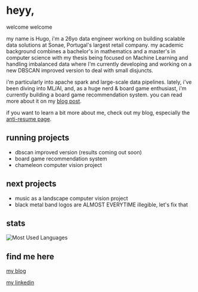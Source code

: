 # heyy,  
welcome welcome

my name is Hugo, i'm a 26yo data engineer working on building scalable data solutions at Sonae, Portugal's largest retail company. my academic background combines a bachelor's in mathematics and a master's in computer science with my thesis being focused on Machine Learning and handling imbalanced data where I'm currently developing and working on a new DBSCAN improved version to deal with small disjuncts. 

i'm particularly into apache spark and large-scale data pipelines. lately, i've been diving into ML/AI, and, as a huge nerd & board game enthusiast, i'm currently building a board game recommendation system. you can read more about it on my [blog post](https://wilowsballoc.bearblog.dev/boardom-buster-my-boardgame-recommendation-system/).

if you want to learn a bit more about me, check out my blog, especially the [anti-resume page](https://wilowsballoc.bearblog.dev/anti-resume/).  

## running projects  
- dbscan improved version (results coming out soon) 
- board game recommendation system
- chameleon computer vision project

## next projects  
- music as a landscape computer vision project
- black metal band logos are ALMOST EVERYTIME illegible, let's fix that 

## stats  
![Most Used Languages](https://github-readme-stats-i270cdk5i-florianbussmann.vercel.app/api/top-langs/?username=Wilowisp98&custom_title=Most%20Used%20Languages%20including%20forks&layout=compact&theme=graywhite&include_forks=true&exclude_repo=EWU-CSCD,customized-unix-terminal,github-readme-stats)   

## find me here  
[my blog](https://wilowsballoc.bearblog.dev/)  

[my linkedin](https://www.linkedin.com/in/hugovaldrez/)  
